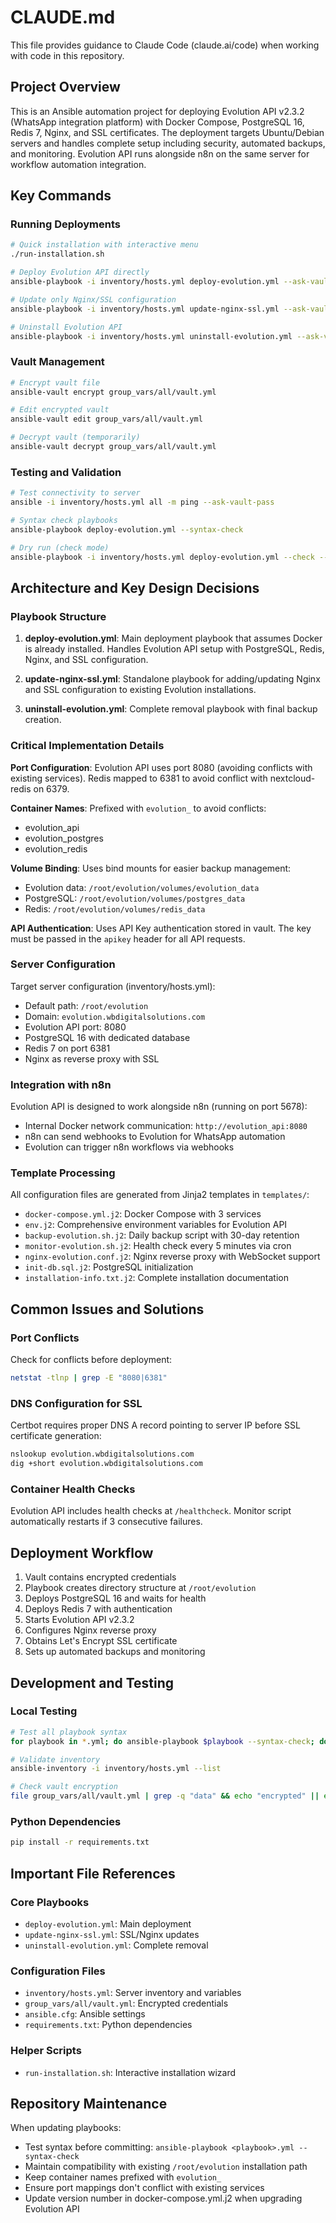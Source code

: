 # CLAUDE.md

This file provides guidance to Claude Code (claude.ai/code) when working with code in this repository.

## Project Overview

This is an Ansible automation project for deploying Evolution API v2.3.2 (WhatsApp integration platform) with Docker Compose, PostgreSQL 16, Redis 7, Nginx, and SSL certificates. The deployment targets Ubuntu/Debian servers and handles complete setup including security, automated backups, and monitoring. Evolution API runs alongside n8n on the same server for workflow automation integration.

## Key Commands

### Running Deployments

```bash
# Quick installation with interactive menu
./run-installation.sh

# Deploy Evolution API directly
ansible-playbook -i inventory/hosts.yml deploy-evolution.yml --ask-vault-pass

# Update only Nginx/SSL configuration
ansible-playbook -i inventory/hosts.yml update-nginx-ssl.yml --ask-vault-pass

# Uninstall Evolution API
ansible-playbook -i inventory/hosts.yml uninstall-evolution.yml --ask-vault-pass
```

### Vault Management

```bash
# Encrypt vault file
ansible-vault encrypt group_vars/all/vault.yml

# Edit encrypted vault
ansible-vault edit group_vars/all/vault.yml

# Decrypt vault (temporarily)
ansible-vault decrypt group_vars/all/vault.yml
```

### Testing and Validation

```bash
# Test connectivity to server
ansible -i inventory/hosts.yml all -m ping --ask-vault-pass

# Syntax check playbooks
ansible-playbook deploy-evolution.yml --syntax-check

# Dry run (check mode)
ansible-playbook -i inventory/hosts.yml deploy-evolution.yml --check --ask-vault-pass
```

## Architecture and Key Design Decisions

### Playbook Structure

1. **deploy-evolution.yml**: Main deployment playbook that assumes Docker is already installed. Handles Evolution API setup with PostgreSQL, Redis, Nginx, and SSL configuration.

2. **update-nginx-ssl.yml**: Standalone playbook for adding/updating Nginx and SSL configuration to existing Evolution installations.

3. **uninstall-evolution.yml**: Complete removal playbook with final backup creation.

### Critical Implementation Details

**Port Configuration**: Evolution API uses port 8080 (avoiding conflicts with existing services). Redis mapped to 6381 to avoid conflict with nextcloud-redis on 6379.

**Container Names**: Prefixed with `evolution_` to avoid conflicts:
- evolution_api
- evolution_postgres
- evolution_redis

**Volume Binding**: Uses bind mounts for easier backup management:
- Evolution data: `/root/evolution/volumes/evolution_data`
- PostgreSQL: `/root/evolution/volumes/postgres_data`
- Redis: `/root/evolution/volumes/redis_data`

**API Authentication**: Uses API Key authentication stored in vault. The key must be passed in the `apikey` header for all API requests.

### Server Configuration

Target server configuration (inventory/hosts.yml):
- Default path: `/root/evolution`
- Domain: `evolution.wbdigitalsolutions.com`
- Evolution API port: 8080
- PostgreSQL 16 with dedicated database
- Redis 7 on port 6381
- Nginx as reverse proxy with SSL

### Integration with n8n

Evolution API is designed to work alongside n8n (running on port 5678):
- Internal Docker network communication: `http://evolution_api:8080`
- n8n can send webhooks to Evolution for WhatsApp automation
- Evolution can trigger n8n workflows via webhooks

### Template Processing

All configuration files are generated from Jinja2 templates in `templates/`:
- `docker-compose.yml.j2`: Docker Compose with 3 services
- `env.j2`: Comprehensive environment variables for Evolution API
- `backup-evolution.sh.j2`: Daily backup script with 30-day retention
- `monitor-evolution.sh.j2`: Health check every 5 minutes via cron
- `nginx-evolution.conf.j2`: Nginx reverse proxy with WebSocket support
- `init-db.sql.j2`: PostgreSQL initialization
- `installation-info.txt.j2`: Complete installation documentation

## Common Issues and Solutions

### Port Conflicts
Check for conflicts before deployment:
```bash
netstat -tlnp | grep -E "8080|6381"
```

### DNS Configuration for SSL
Certbot requires proper DNS A record pointing to server IP before SSL certificate generation:
```bash
nslookup evolution.wbdigitalsolutions.com
dig +short evolution.wbdigitalsolutions.com
```

### Container Health Checks
Evolution API includes health checks at `/healthcheck`. Monitor script automatically restarts if 3 consecutive failures.

## Deployment Workflow

1. Vault contains encrypted credentials
2. Playbook creates directory structure at `/root/evolution`
3. Deploys PostgreSQL 16 and waits for health
4. Deploys Redis 7 with authentication
5. Starts Evolution API v2.3.2
6. Configures Nginx reverse proxy
7. Obtains Let's Encrypt SSL certificate
8. Sets up automated backups and monitoring

## Development and Testing

### Local Testing
```bash
# Test all playbook syntax
for playbook in *.yml; do ansible-playbook $playbook --syntax-check; done

# Validate inventory
ansible-inventory -i inventory/hosts.yml --list

# Check vault encryption
file group_vars/all/vault.yml | grep -q "data" && echo "encrypted" || echo "plaintext"
```

### Python Dependencies
```bash
pip install -r requirements.txt
```

## Important File References

### Core Playbooks
- `deploy-evolution.yml`: Main deployment
- `update-nginx-ssl.yml`: SSL/Nginx updates
- `uninstall-evolution.yml`: Complete removal

### Configuration Files
- `inventory/hosts.yml`: Server inventory and variables
- `group_vars/all/vault.yml`: Encrypted credentials
- `ansible.cfg`: Ansible settings
- `requirements.txt`: Python dependencies

### Helper Scripts
- `run-installation.sh`: Interactive installation wizard

## Repository Maintenance

When updating playbooks:
- Test syntax before committing: `ansible-playbook <playbook>.yml --syntax-check`
- Maintain compatibility with existing `/root/evolution` installation path
- Keep container names prefixed with `evolution_`
- Ensure port mappings don't conflict with existing services
- Update version number in docker-compose.yml.j2 when upgrading Evolution API